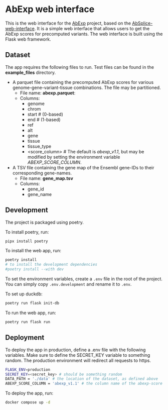 # AbExp web interface

This is the web interface for the [AbExp](https://github.com/gagneurlab/abexp) project, based on the [AbSplice-web-interface](https://absplice.cmm.cit.tum.de/). It is a simple web interface that allows users to get the AbExp scores for precomputed variants.
The web interface is built using the Flask web framework.

## Dataset

The app requires the following files to run. Test files can be found in the **example_files** directory.

- A parquet file containing the precomputed AbExp scores for various genome-gene-variant-tissue combinations. The file may be partitioned.
    - File name: **abexp.parquet**:
    - Columns:
        - genome
        - chrom
        - start # (0-based)
        - end # (1-based)
        - ref
        - alt
        - gene
        - tissue
        - tissue_type
        - <score_column> # The default is *abexp_v1.1*, but may be modified by setting the environment variable *ABEXP_SCORE_COLUMN*.
- A TSV file containing the gene map of the Ensembl gene-IDs to their corresponding gene-names.
    - File name: **gene_map.tsv**
    - Columns:
        - gene_id
        - gene_name

## Development

The project is packaged using poetry.

To install poetry, run:

```bash
pipx install poetry
```

To install the web app, run:

```bash
poetry install
# to install the development dependencies
#poetry install --with dev
```

To set the environment variables, create a `.env` file in the root of the project.
You can simply copy `.env.development` and rename it to `.env`.

To set up duckdb:
    
```bash
poetry run flask init-db
```

To run the web app, run:

```bash
poetry run flask run
```

## Deployment
To deploy the app in production, define a .env file with the following variables.
Make sure to define the SECRET_KEY variable to something random. 
The production environment will redirect all requests to https.

```bash
FLASK_ENV=production
SECRET_KEY=<secret_key> # should be something random
DATA_PATH = './data' # the location of the dataset, as defined above
ABEXP_SCORE_COLUMN = 'abexp_v1.1' # the column name of the abexp-score in the abexp.parquet file
```

To deploy the app, run:

```bash
docker compose up -d
```



